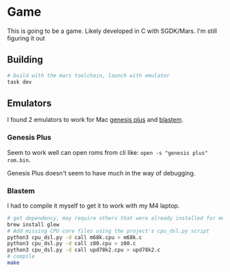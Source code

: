 # Game

This is going to be a game. Likely developed in C with SGDK/Mars. I'm still figuring it out

## Building

```sh
# build with the mars toolchain, launch with emulator
task dev
```

## Emulators

I found 2 emulators to work for Mac [genesis plus] and [blastem].

### Genesis Plus

Seem to work well can open roms from cli like: `open -s "genesis plus" rom.bin`.

Genesis Plus doesn't seem to have much in the way of debugging.

### Blastem

I had to compile it myself to get it to work with my M4 laptop.

```sh
# get dependency, may require others that were already installed for me.
brew install glew
# Add missing CPU core files using the project's cpu_dsl.py script
python3 cpu_dsl.py -d call m68k.cpu > m68k.c
python3 cpu_dsl.py -d call z80.cpu > z80.c
python3 cpu_dsl.py -d call upd78k2.cpu > upd78k2.c
# compile
make
```

[blastem]: https://www.retrodev.com/blastem/
[genesis plus]: https://segaretro.org/Genesis_Plus